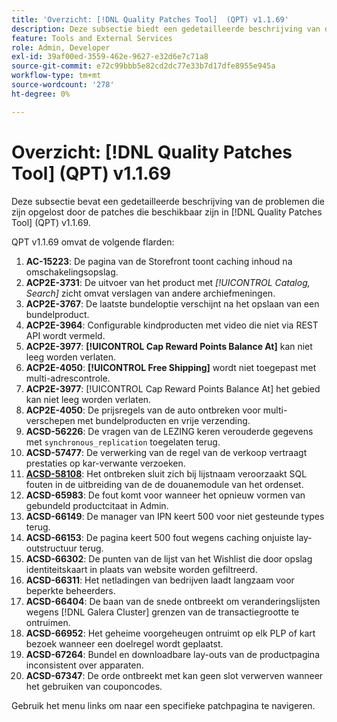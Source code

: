 ```yaml
---
title: 'Overzicht: [!DNL Quality Patches Tool]  (QPT) v1.1.69'
description: Deze subsectie biedt een gedetailleerde beschrijving van de problemen die zijn opgelost door de patches die beschikbaar zijn in  [!DNL Quality Patches Tool]  (QPT) v1.1.69.
feature: Tools and External Services
role: Admin, Developer
exl-id: 39af00ed-3559-462e-9627-e32d6e7c71a8
source-git-commit: e72c99bbb5e82cd2dc77e33b7d17dfe8955e945a
workflow-type: tm+mt
source-wordcount: '278'
ht-degree: 0%

---
```


# Overzicht: [!DNL Quality Patches Tool] (QPT) v1.1.69

Deze subsectie bevat een gedetailleerde beschrijving van de problemen die zijn opgelost door de patches die beschikbaar zijn in [!DNL Quality Patches Tool] (QPT) v1.1.69.

QPT v1.1.69 omvat de volgende flarden:
1. **AC-15223**: De pagina van de Storefront toont caching inhoud na omschakelingsopslag.
1. **ACP2E-3731**: De uitvoer van het product met *[!UICONTROL Catalog, Search]* zicht omvat verslagen van andere archiefmeningen.
1. **ACP2E-3767**: De laatste bundeloptie verschijnt na het opslaan van een bundelproduct.
1. **ACP2E-3964**: Configurable kindproducten met video die niet via REST API wordt vermeld.
1. **ACP2E-3977**: **[!UICONTROL Cap Reward Points Balance At]** kan niet leeg worden verlaten.
1. **ACP2E-4050**: **[!UICONTROL Free Shipping]** wordt niet toegepast met multi-adrescontrole.
1. **ACP2E-3977**: [!UICONTROL Cap Reward Points Balance At] het gebied kan niet leeg worden verlaten.
1. **ACP2E-4050**: De prijsregels van de auto ontbreken voor multi-verschepen met bundelproducten en vrije verzending.
1. **ACSD-56226**: De vragen van de LEZING keren verouderde gegevens met `synchronous_replication` toegelaten terug.
1. **ACSD-57477**: De verwerking van de regel van de verkoop vertraagt prestaties op kar-verwante verzoeken.
1. **[ACSD-58108](/help/tools/quality-patches-tool/patches-available-in-qpt/v1-1-69/acsd-58108-missing-join-table-name-causes-sql-errors-in-order-grid-custom-module-extension.md)**: Het ontbreken sluit zich bij lijstnaam veroorzaakt SQL fouten in de uitbreiding van de de douanemodule van het ordenset.
1. **ACSD-65983**: De fout komt voor wanneer het opnieuw vormen van gebundeld productcitaat in Admin.
1. **ACSD-66149**: De manager van IPN keert 500 voor niet gesteunde types terug.
1. **ACSD-66153**: De pagina keert 500 fout wegens caching onjuiste lay-outstructuur terug.
1. **ACSD-66302**: De punten van de lijst van het Wishlist die door opslag identiteitskaart in plaats van website worden gefiltreerd.
1. **ACSD-66311**: Het netladingen van bedrijven laadt langzaam voor beperkte beheerders.
1. **ACSD-66404**: De baan van de snede ontbreekt om veranderingslijsten wegens [!DNL Galera Cluster] grenzen van de transactiegrootte te ontruimen.
1. **ACSD-66952**: Het geheime voorgeheugen ontruimt op elk PLP of kart bezoek wanneer een doelregel wordt geplaatst.
1. **ACSD-67264**: Bundel en downloadbare lay-outs van de productpagina inconsistent over apparaten.
1. **ACSD-67347**: De orde ontbreekt met kan geen slot verwerven wanneer het gebruiken van couponcodes.

Gebruik het menu links om naar een specifieke patchpagina te navigeren.

